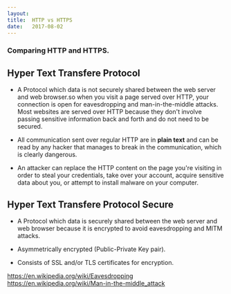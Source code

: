 ```yaml
---
layout:
title:	HTTP vs HTTPS
date:	2017-08-02
---
```


### Comparing HTTP and HTTPS.



## Hyper Text Transfere Protocol

 
- A Protocol which data is not securely shared between the web server and web browser.so when you visit a page served over HTTP, your connection is open for eavesdropping and man-in-the-middle attacks. Most websites are served over HTTP because they don't involve passing sensitive information back and forth and do not need to be secured. 

- All communication sent over regular HTTP are in **plain text** and can be read by any hacker that manages to break in the communication, which is clearly dangerous.

- An attacker can replace the HTTP content on the page you're visiting in order to steal your credentials, take over your account, acquire sensitive data about you, or attempt to install malware on your computer. 


## Hyper Text Transfere Protocol Secure

- A Protocol which data is securely shared between the web server and web browser because it is encrypted to avoid eavesdropping and MITM attacks.

- Asymmetrically encrypted (Public-Private Key pair).

- Consists of SSL and/or TLS certificates for encryption.


https://en.wikipedia.org/wiki/Eavesdropping
https://en.wikipedia.org/wiki/Man-in-the-middle_attack

